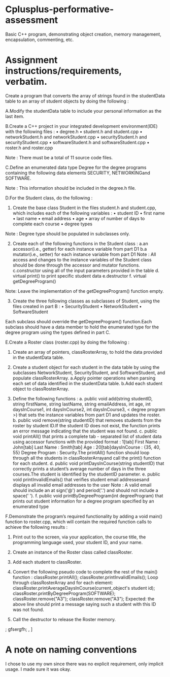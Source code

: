 # Cplusplus-performative-assessment
Basic C++ program, demonstrating object creation, memory management, encapsulation, commenting, etc.

# Assignment instructions/requirements, verbatim.
Create a program that converts the array of strings found in the studentData table to an array of student objects by doing the following :

A.Modify the studentData table to include your personal information as the last item.

B.Create a C++ project in your integrated development environment(IDE) with the following files :
•   degree.h
•   student.h and student.cpp
•   networkStudent.h and networkStudent.cpp
•   securityStudent.h and securityStudent.cpp
•   softwareStudent.h and softwareStudent.cpp
•   roster.h and roster.cpp

Note : There must be a total of 11 source code files.

C.Define an enumerated data type Degree for the degree programs containing the following data elements SECURITY, NETWORKINGand SOFTWARE.

Note : This information should be included in the degree.h file.

D.For the Student class, do the following :

1.  Create the base class Student in the files student.h and student.cpp, which includes each  of the following variables :
•   student ID
•   first name
•   last name
•   email address
•   age
•   array of number of days to complete each course
•   degree types

Note : Degree type should be populated in subclasses only.

2.  Create each of the following functions in the Student class :
	a.an accessor(i.e., getter) for each  instance variable from part D1
	b.a mutator(i.e., setter) for each instance variable from part D1
  Note : All access and changes to the instance variables of the Student class should be done through the accessor and mutator functions.
  c.constructor using all  of the input parameters provided in the table
  d.  virtual print() to print specific student data
  e.destructor
  f.  virtual getDegreeProgram()

Note: Leave the implementation of the getDegreeProgram() function empty.

3.  Create the three following classes as subclasses of Student, using the files created in part B :
•   SecurityStudent
•   NetworkStudent
•   SoftwareStudent

Each subclass should override the getDegreeProgram() function.Each subclass should have a data member to hold the enumerated type for the degree program using the types defined in part C.

E.Create a Roster class (roster.cpp) by doing the following :

1.  Create an array of pointers, classRosterArray, to hold the data provided in the studentData table.

2.  Create a student object for each  student in the data table by using the subclasses NetworkStudent, SecurityStudent, and SoftwareStudent, and populate classRosterArray.
  a.Apply pointer operations when parsing each  set of data identified in the studentData table.
  b.Add each student object to classRosterArray.

3.  Define the following functions :
a.  public void add(string studentID, string firstName, string lastName, string emailAddress, int age, int daysInCourse1, int daysInCourse2, int daysInCourse3, < degree program >) that sets the instance variables from part D1 and updates the roster.
b.  public void remove(string studentID) that removes students from the roster by student ID.If the student ID does not exist, the function prints an error message indicating that the student was not found.
c.  public void printAll() that prints a complete tab - separated list of student data using accessor functions with the provided format : 1[tab] First Name : John[tab] Last Name : Smith[tab] Age : 20[tab]daysInCourse : {35, 40, 55} Degree Program : Security.The printAll() function should loop through all  the students in classRosterArrayand call the print() function for each student.
d.  public void printDaysInCourse(string studentID) that correctly prints a student’s average number of days in the three courses.The student is identified by the studentID parameter.
e.  public void printInvalidEmails() that verifies student email addressesand displays all invalid email addresses to the user
Note : A valid email should include an at sign('@') and period('.') and should not include a space(' ').
f.  public void printByDegreeProgram(int degreeProgram) that prints out student information for a degree program specified by an enumerated type

F.Demonstrate the program’s required functionality by adding a void main() function to roster.cpp, which will contain the required function calls to achieve the following results :

1.  Print out to the screen, via your application, the course title, the programming language used, your student ID, and your name.

2.  Create an instance of the Roster class called classRoster.

3.  Add each student to classRoster.

4.  Convert the following pseudo code to complete the rest of the main() function :
classRoster.printAll();
classRoster.printInvalidEmails();
Loop through classRosterArray and for each element:
classRoster.printAverageDaysInCourse(current_object's student id);
classRoster.printByDegreeProgram(SOFTWARE);
classRoster.remove("A3");
classRoster.remove("A3");
Expected: the above line should print a message saying such a student with this ID was not found.

5.  Call the destructor to release the Roster memory.

; gfsergfh; , ]

# A note on naming conventions
I chose to use my own since there was no explicit requirement, only implicit usage. I made sure it was okay.
